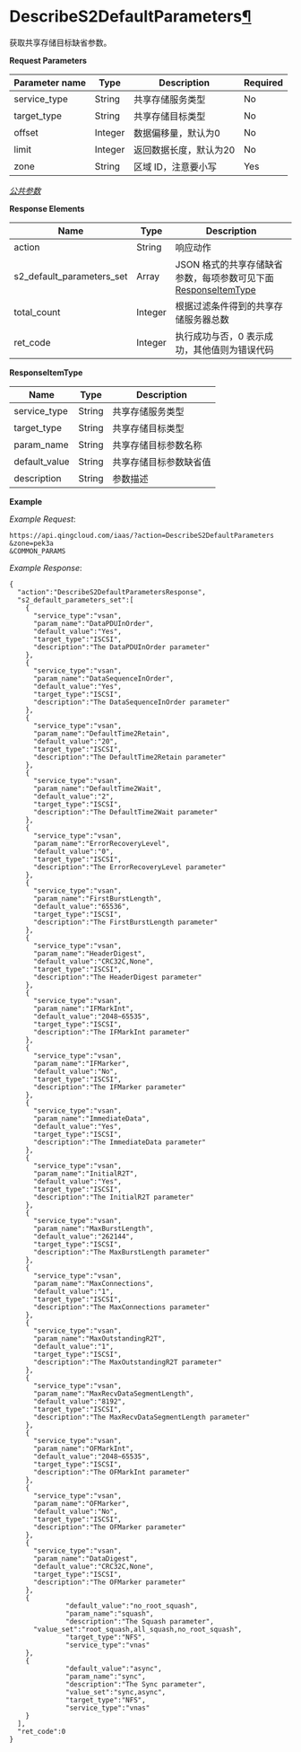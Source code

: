 ---
---

# DescribeS2DefaultParameters[¶](#describes2defaultparameters "永久链接至标题")

获取共享存储目标缺省参数。

**Request Parameters**

| Parameter name | Type | Description | Required |
| --- | --- | --- | --- |
| service_type | String | 共享存储服务类型 | No |
| target_type | String | 共享存储目标类型 | No |
| offset | Integer | 数据偏移量，默认为0 | No |
| limit | Integer | 返回数据长度，默认为20 | No |
| zone | String | 区域 ID，注意要小写 | Yes |

[_公共参数_](../../common/parameters.html#api-common-parameters)

**Response Elements**

| Name | Type | Description |
| --- | --- | --- |
| action | String | 响应动作 |
| s2_default_parameters_set | Array | JSON 格式的共享存储缺省参数，每项参数可见下面 [ResponseItemType](#responseitemtype) |
| total_count | Integer | 根据过滤条件得到的共享存储服务器总数 |
| ret_code | Integer | 执行成功与否，0 表示成功，其他值则为错误代码 |

**ResponseItemType**

| Name | Type | Description |
| --- | --- | --- |
| service_type | String | 共享存储服务类型 |
| target_type | String | 共享存储目标类型 |
| param_name | String | 共享存储目标参数名称 |
| default_value | String | 共享存储目标参数缺省值 |
| description | String | 参数描述 |

**Example**

_Example Request_:

```
https://api.qingcloud.com/iaas/?action=DescribeS2DefaultParameters
&zone=pek3a
&COMMON_PARAMS
```

_Example Response_:

```
{
  "action":"DescribeS2DefaultParametersResponse",
  "s2_default_parameters_set":[
    {
      "service_type":"vsan",
      "param_name":"DataPDUInOrder",
      "default_value":"Yes",
      "target_type":"ISCSI",
      "description":"The DataPDUInOrder parameter"
    },
    {
      "service_type":"vsan",
      "param_name":"DataSequenceInOrder",
      "default_value":"Yes",
      "target_type":"ISCSI",
      "description":"The DataSequenceInOrder parameter"
    },
    {
      "service_type":"vsan",
      "param_name":"DefaultTime2Retain",
      "default_value":"20",
      "target_type":"ISCSI",
      "description":"The DefaultTime2Retain parameter"
    },
    {
      "service_type":"vsan",
      "param_name":"DefaultTime2Wait",
      "default_value":"2",
      "target_type":"ISCSI",
      "description":"The DefaultTime2Wait parameter"
    },
    {
      "service_type":"vsan",
      "param_name":"ErrorRecoveryLevel",
      "default_value":"0",
      "target_type":"ISCSI",
      "description":"The ErrorRecoveryLevel parameter"
    },
    {
      "service_type":"vsan",
      "param_name":"FirstBurstLength",
      "default_value":"65536",
      "target_type":"ISCSI",
      "description":"The FirstBurstLength parameter"
    },
    {
      "service_type":"vsan",
      "param_name":"HeaderDigest",
      "default_value":"CRC32C,None",
      "target_type":"ISCSI",
      "description":"The HeaderDigest parameter"
    },
    {
      "service_type":"vsan",
      "param_name":"IFMarkInt",
      "default_value":"2048~65535",
      "target_type":"ISCSI",
      "description":"The IFMarkInt parameter"
    },
    {
      "service_type":"vsan",
      "param_name":"IFMarker",
      "default_value":"No",
      "target_type":"ISCSI",
      "description":"The IFMarker parameter"
    },
    {
      "service_type":"vsan",
      "param_name":"ImmediateData",
      "default_value":"Yes",
      "target_type":"ISCSI",
      "description":"The ImmediateData parameter"
    },
    {
      "service_type":"vsan",
      "param_name":"InitialR2T",
      "default_value":"Yes",
      "target_type":"ISCSI",
      "description":"The InitialR2T parameter"
    },
    {
      "service_type":"vsan",
      "param_name":"MaxBurstLength",
      "default_value":"262144",
      "target_type":"ISCSI",
      "description":"The MaxBurstLength parameter"
    },
    {
      "service_type":"vsan",
      "param_name":"MaxConnections",
      "default_value":"1",
      "target_type":"ISCSI",
      "description":"The MaxConnections parameter"
    },
    {
      "service_type":"vsan",
      "param_name":"MaxOutstandingR2T",
      "default_value":"1",
      "target_type":"ISCSI",
      "description":"The MaxOutstandingR2T parameter"
    },
    {
      "service_type":"vsan",
      "param_name":"MaxRecvDataSegmentLength",
      "default_value":"8192",
      "target_type":"ISCSI",
      "description":"The MaxRecvDataSegmentLength parameter"
    },
    {
      "service_type":"vsan",
      "param_name":"OFMarkInt",
      "default_value":"2048~65535",
      "target_type":"ISCSI",
      "description":"The OFMarkInt parameter"
    },
    {
      "service_type":"vsan",
      "param_name":"OFMarker",
      "default_value":"No",
      "target_type":"ISCSI",
      "description":"The OFMarker parameter"
    },
    {
      "service_type":"vsan",
      "param_name":"DataDigest",
      "default_value":"CRC32C,None",
      "target_type":"ISCSI",
      "description":"The OFMarker parameter"
    },
    {
              "default_value":"no_root_squash",
              "param_name":"squash",
              "description":"The Squash parameter",
      "value_set":"root_squash,all_squash,no_root_squash",
              "target_type":"NFS",
              "service_type":"vnas"
    },
    {
              "default_value":"async",
              "param_name":"sync",
              "description":"The Sync parameter",
              "value_set":"sync,async",
              "target_type":"NFS",
              "service_type":"vnas"
    }
  ],
  "ret_code":0
}
```
